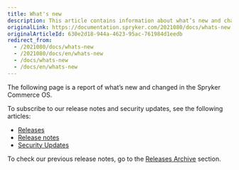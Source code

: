 ```yaml
---
title: What's new
description: This article contains information about what’s new and changed in the Spryker Commerce OS.
originalLink: https://documentation.spryker.com/2021080/docs/whats-new
originalArticleId: 630e2d18-944a-4623-95ac-761984d1eedb
redirect_from:
  - /2021080/docs/whats-new
  - /2021080/docs/en/whats-new
  - /docs/whats-new
  - /docs/en/whats-new
---
```


<!--

Used to be http://spryker.github.io/getting-started/whats-new/

Learn more about the new [GDPR regulations](https://documentation.spryker.com/guidelines/guidelines-for-new-gdpr-rules.htm) taking affect on May the 25th, 2018.

Click  here for information on how to navigate through the Academy.
-->

The following page is a report of what’s new and changed in the Spryker Commerce OS.

To subscribe to our release notes and security updates, see the following articles:

* [Releases](/docs/scos/user/intro-to-spryker/{{page.version}}/releases/releases.html)
* [Release notes](/docs/scos/user/intro-to-spryker/{{page.version}}/releases/release-notes/release-notes.html)
* [Security Updates](/docs/scos/user/intro-to-spryker/{{page.version}}/whats-new/security-updates.html)

To check our previous release notes, go to the [Releases Archive](/docs/scos/user/intro-to-spryker/{{page.version}}/releases/releases-archive.html) section.

<!--
<details open>
<summary>April 2018 Release</summary>
    
[Release Notes - April - 2018](https://documentation.spryker.com/about_spryker/releases/archive/2018/release-notes-april-1-2018.htm)
    

* New: Reorder
* New: Own Orders of Customers in the Administration Interface
* Improved: Checkout Shipment Pre-Check Plugin
* Improved: Country on the Order Details Page in the Administrator Interface
* Improved: Extension Points for Post (De)activation of CMS Pages and Categories Update 

</br>
</details>

<details open>
<summary>March 2018 Release</summary>
    
[Release Notes - March - 2018](https://documentation.spryker.com/about_spryker/releases/archive/2018/release-notes-march-1-2018.htm)
    

* New: Gift Cards
* New: Setting a New Password For the Administration Interface Users
* New: Multi-store Products Availability
* Improved: Obsolete Touch Records Cleanup
* Improved: Elasticsearch 5 Upgrade

</br>
</details>

<details open>
<summary>February 2018 - Release #2</summary>
    
[Release Notes - February - 2 2018](https://documentation.spryker.com/about_spryker/releases/archive/2018/release-notes-february-2-2018.htm)
    

* New: CMS Blocks Per Store
* New: Discounts Per Store
* New: Time To Live For Products
* Improved: Configurable Cookie Path
* Improved: Full Compatibility To Symfony 28 And Then 30
* Improved: Compatibility To PHP 7.2

</br>
</details>

<details open>
<summary>February 2018 - Release #1</summary>
    
[Release Notes - February - 1 2018](https://documentation.spryker.com/about_spryker/releases/archive/2018/release-notes-february-2018.htm)
    

* New: Product Search Widget
* New: Multi-Store Product Abstract
* Improved: Multiple Mappings Per Single Import
* Improved: Fixing Compatibility Issues In All FormTypes
* Improved: New Fields on Customer Account Page

</br>
</details>

<details open>
<summary>January 2018 Release</summary>
    
[Release Notes - January - 2018](https://documentation.spryker.com/about_spryker/releases/archive/2018/release-notes-january-2018.htm)
    

* New: Multi-Currency Product Options
* New: Category Filters
* New: Adding Multiple Products to Cart
* Improved: Use of Logger Plugin by Log Module
* Improved: Fixing a Misleading Name in Sales Query Container
* Improved: Order Placement Process Refactoring
* Improved: Changing the Table Column Type From the Project Code
* Improved: Configuring SSL Verification in Zed Request Client

</br>
</details>

<details open>
<summary>December 2017 Release</summary>
    
[Release Notes - December - 2017](https://documentation.spryker.com/about_spryker/releases/archive/2017/release-notes-december-2017.htm)
    

* New: Initial Release of Heidelpay Module
* New: Arvato RSS Release 2.0.0
* Improved: Spryker Install Tool
* Improved: Discount Calculation Performance with High Number of Criterias in Discount Rule
* Improved: Module Config Shared Between Layers and Between Modules
* Improved:bCatalog View Mode
* Improved: Zed Side Email Validation on Newsletter Subscription and Guest Form
* Improved: Preparing Console Module for Standalone Usage

</br>
</details>

<details open>
<summary>November 2017 - Release #2</summary>
    
[Release Notes - November - 2 2017](https://documentation.spryker.com/about_spryker/releases/archive/2017/release-notes-november-2-2017.htm)
    
* Improved: Inspinia Update
* Improved: Filter Out Certain Orders from Listing in Yves Customer Account
* Improved: Limits for Sequence Numbers
* Improved: Double Click Protection for Submit Action in Zed Administrative Interface
* Improved: Success Codes for NewRelic Record Deployment Response

</br>
</details>

<details open>
<summary>November 2017 - Release #1</summary>
    
[Release Notes - November - 1 2017](https://documentation.spryker.com/about_spryker/releases/archive/2017/release-notes-november-1-2017.htm)
    
* New: Multi-currency for Shipments
* New: Introducing Infrastructure for Upcoming Publish &amp; Synchronisation
* Improved: State Machine Sub-process Reuse
* Improved: Aggregated Reservations for Availability Updates
* Improved: Dedicated Log Configuration Plugins
* Improved: Decoupling JavaScript Dependency in CMS

</br>
</details>

<details open>
<summary>October 2017 - Release #2</summary>
    
[Release Notes - October - 2 2017](https://documentation.spryker.com/about_spryker/releases/archive/2017/release-notes-october-2-2017.htm)

* New: Multi-currency for Discounts
* Improved: Twig Data Access Optimisation
* Improved: Code Sniffer for Project Modules
* Improved: Architecture Sniffer for Custom Paths in Project or Vendor

</br>
</details>

<details open>
<summary>October 2017 - Release #1</summary>
    
[Release Notes - October - 1 2017](https://documentation.spryker.com/about_spryker/releases/archive/2017/release-notes-october-1-2017.html)

* New: CMS Page Preview
* New: Validity Dates for Navigation Nodes
* New: Multi-currency for Orders
* Improved: oryx-for-zed Version Update to 1.1.1
* Improved: New Interface to Allow Shipment and Payment Method Grouping
* Improved: Logging Exceptions in a Human-readable Format
* Improved: CallbackHandler for Exception Logging
* Improved: Cache for Already Located Classes
* Improved: fromArray() Method Performance
* Improved: StorageClient Optimization
* Improved: Add-to-cart Function Performance
* Improved: Force HTTPS
* Improved: Failed Add-to-cart Items from Wishlist
* Improved: OMS Performance Due to Missing Indexes in PostgreSQL
* Improved: Standalone Facets

</br>
</details>

<details open>
<summary>September 2017 - Release #2</summary>
    
[Release Notes - September - 2 2017](https://documentation.spryker.com/about_spryker/releases/archive/2017/release-notes-september-2-2017.htm)

* New: Discount Promotion Products
* New: Product Reviews and Ratings
* New: Multi Currency Infrastructure
* New: Propel Migration Check Console Command
* New: Config Profiler
* Improved: Product Availability Retrieval Enhancement
* Improved: Touch Aware Data Importers to Touch Inactive
* Improved: Validator Updates for Transfers
* Improved: Navigation Redis Entry Optimization
* Improved: Kernel Class Resolver Performance
* Improved: Missing Index for Stock Table
* Improved: Price Check Query Performance
* Improved: Output Execution Time for Importers
* Improved: Mget Cache

</br>
</details>

<details open>
<summary>September 2017 - Release #1</summary>

[Release Notes - September - 1 2017](https://documentation.spryker.com/about_spryker/releases/archive/2017/release-notes-september-1-2017.htm)

* New: Attribute Management for High Number of Attributes
* New: Remove Payment when Cart is Modified
* Improved: Template Validation to CMS Blocks
* Improved: Order Countries
* Improved: Remove Empty Catch Block
* Improved: Customer Group Optimization
* Improved: Cache for Navigation

</br>
</details>

<details open>
<summary>August 2017 - Release #2</summary>

[Release Notes - August - 2 2017](https://documentation.spryker.com/about_spryker/releases/archive/2017/release-notes-august-2-2017.htm)

* New: Order Details Improvement
* Improved: Enable isSearchable Checkbox for CMS Page
* Improved: Initial Grand Total Calculator
* Improved: Product Price Size
* Improved: Query Only Non Assigned Product Abstracts for Assignment
* Improved: Remove Voucher Pool Key From Discount When Type Changes
* Improved: Restore Password Link Generation
* Improved: Unique Name Validation for Carriers

</br>
</details>

<details open>
<summary>August 2017 - Release #1</summary>

[Release Notes - August - 1 2017](https://documentation.spryker.com/about_spryker/releases/archive/2017/release-notes-august-1-2017.htm)

* New: Shipment Discount
* Improved: Create Injection Points for Project Logic for Twig
* Improved: Optional Category Template
* Improved: Shipment Delivery Time
* Improved: Reset Password
* Improved: NULL Password in Config for Storage
* Improved: Missing Breadcrumbs
* Improved: Elasticsearch Client Config
* Improved: Architecture Sniffer
* Improved: Increment Counter for Unlimited Vouchers
* Improved: Change Path to last_yves_request Log
* Improved: Allow Check for Breadcrumbs in Communication
* Improved: Exclusive Custom Search and Storage Client Configuration
* Improved: Update to Allow symfony/http-kernel V2 or V3

</br>
</details>

<details open>
<summary>July 2017 - Release #2</summary>

[Release Notes - July - 2 2017](https://documentation.spryker.com/about_spryker/releases/archive/2017/release-notes-july-2-2017.htm)

* New: Filter by Product Labels
* New: Data Importers
* New: New Products and Dynamic Labels
* New: Category Template and CMS Block Position
* Improved: Possibility to Add ServiceProvider to ConsoleBootstrap
* Improved: CORS Headers
* Improved: Storage Client Cache

</br>
</details>

<details open>
<summary>July 2017 - Release #1</summary>

[Release Notes - July - 1 2017](https://documentation.spryker.com/about_spryker/releases/archive/2017/release-notes-july-1-2017.htm)

* New: Selecting Product Variant in the Cart
* New: Improvements and New Features for CMS Blocks
* New: FileSystem Filemanager
* New: On Sale Products
* New: Discount Rules Based On Product Labels
* New: Multiple Payment Methods for One Sales Order
* New: CMS Content Widgets
* Improved: Validation for Attributes
* Improved: Customer Address Country Options
* Improved: Configuration for CMS Placeholders
* Improved: Subscribe to Newsletter Without Customer Account
* Improved: Enabled Open Range Queries for Filters
* Improved: Stock Management
* Improved: Interface for Subscription Handler
* Improved: Discount Filter
* Improved: Beta: HTTP OPTIONS Pre-flight Request Support

</br>
</details>

<details open>
<summary>June 2017 - Release #2</summary>

[Release Notes - June - 2 2017](https://documentation.spryker.com/about_spryker/releases/archive/2017/release-notes-june-2-2017.htm)

* New: Delete Customer Account
* New: Product Sets
* New: Product Labels
* Improved: Calculation
* Improved: Config Options to Define Ports for Yves and Zed
* Improved: Hashing Algorithm for Zed Authentication

</br>
</details>

<details open>
<summary>June 2017 - Release #1</summary>

[Release Notes - June - 1 2017](https://documentation.spryker.com/about_spryker/releases/archive/2017/release-notes-june-1-2017.htm)

* Improved: Session Service Provider Enhancement
* Improved: Autoload Entry for BC
* Improved: Combining Product Images
* Improved: GetConfig for DependencyProvider
* Improved: Moving Glob to Finder

</br>
</details>

<details open>
<summary>May 2017 - Release #2</summary>

[Release Notes - May - 2 2017](https://documentation.spryker.com/about_spryker/releases/archive/2017/release-notes-may-2-2017.htm)

* New: CMS Page Draft and Page Versioning
* New: Rest API - BETA
* Improved: Removing Image from Image Set
* Improved: GUI Group Buttons
* Improved: Application Store for Testify
* Improved: Logging of Custom Exceptions in Yves
* Improved: Extended Data Set for DataFeed - BETA

</br>
</details>

<details open>
<summary>May 2017 - Release #1</summary>

[Release Notes - May - 1 2017](https://documentation.spryker.com/about_spryker/releases/archive/2017/release-notes-may-1-2017.htm)

* New: Product Groups
* Improved: CodeStyle checker
* Improved: PropelQueryBuilder Filtering and PropelOrm Formatting

</br>
</details>

<details open>
<summary>April 2017 - Release #2</summary>

[Release Notes - April - 2 2017](https://documentation.spryker.com/about_spryker/releases/archive/2017/release-notes-april-2-2017.htm)

* New: Multiple Wishlists
* New: Generated Directory Removal
* New: Data Feeds - BETA
* Improved: Twig Cache Warmup
* Improved: Zed Navigation Fix


</br>
</details>

<details open>
<summary>April 2017 - Release #1</summary>

[Release Notes - April - 1 2017](https://documentation.spryker.com/about_spryker/releases/archive/2017/release-notes-april-1-2017.htm)

* New: Product Relations
* New: Event module
* New: Propel Query Builder - BETA
* Improved: 3rd party integrations


</br>
</details>

-->
